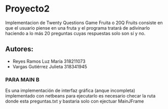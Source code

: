 # Proyecto2
Implementacion de Twenty Questions Game Fruita o 20Q Fruits  consiste en que el usuario
piense en una fruta y el programa tratará de adivinarlo haciendo  a lo más 20 preguntas
cuyas respuestas solo son sí y no.

## Autores:
* Reyes Ramos Luz María  318211073
* Vargas Gutiérrez Julieta 318341945

### PARA MAIN B ###
Es una implementación de interfaz gráfica (anque incompleta) implementado con
netbeans para ejecutarlo es necesario checar la ruta donde esta preguntas.txt
y bastaria solo con ejectuar MainJFrame
